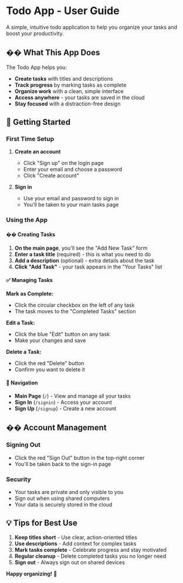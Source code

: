 # Todo App - User Guide

A simple, intuitive todo application to help you organize your tasks and boost your productivity.

## �� What This App Does

The Todo App helps you:
- **Create tasks** with titles and descriptions
- **Track progress** by marking tasks as complete
- **Organize work** with a clean, simple interface
- **Access anywhere** - your tasks are saved in the cloud
- **Stay focused** with a distraction-free design

## 🚀 Getting Started

### First Time Setup

1. **Create an account**
   - Click "Sign up" on the login page
   - Enter your email and choose a password
   - Click "Create account"

2. **Sign in**
   - Use your email and password to sign in
   - You'll be taken to your main tasks page

### Using the App

#### �� Creating Tasks

1. **On the main page**, you'll see the "Add New Task" form
2. **Enter a task title** (required) - this is what you need to do
3. **Add a description** (optional) - extra details about the task
4. **Click "Add Task"** - your task appears in the "Your Tasks" list

#### ✅ Managing Tasks

**Mark as Complete:**
- Click the circular checkbox on the left of any task
- The task moves to the "Completed Tasks" section

**Edit a Task:**
- Click the blue "Edit" button on any task
- Make your changes and save

**Delete a Task:**
- Click the red "Delete" button
- Confirm you want to delete it

#### 📱 Navigation

- **Main Page** (`/`) - View and manage all your tasks
- **Sign In** (`/signin`) - Access your account
- **Sign Up** (`/signup`) - Create a new account

## �� Account Management

### Signing Out
- Click the red "Sign Out" button in the top-right corner
- You'll be taken back to the sign-in page

### Security
- Your tasks are private and only visible to you
- Sign out when using shared computers
- Your data is securely stored in the cloud

## 💡 Tips for Best Use

1. **Keep titles short** - Use clear, action-oriented titles
2. **Use descriptions** - Add context for complex tasks
3. **Mark tasks complete** - Celebrate progress and stay motivated
4. **Regular cleanup** - Delete completed tasks you no longer need
5. **Sign out** - Always sign out on shared devices

**Happy organizing!** 🎉